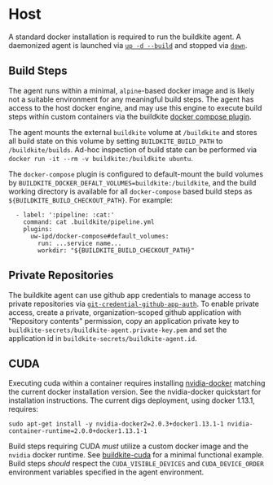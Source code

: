 # Host

A standard docker installation is required to run the buildkite agent.
A daemonized agent is launched via [`up -d --build`](./up) and stopped via
[`down`](./down). 

## Build Steps

The agent runs within a minimal, `alpine`-based docker image and is likely not
a suitable environment for any meaningful build steps. The agent has access to
the host docker engine, and may use this engine to execute build steps
within custom containers via the buildkite [docker compose
plugin](https://github.com/uw-ipd/docker-compose-buildkite-plugin). 

The agent mounts the external `buildkite` volume at `/buildkite` and
stores all build state on this volume by setting `BUILDKITE_BUILD_PATH` to
`/buildkite/builds`. Ad-hoc inspection of build state can be performed via
`docker run -it --rm -v buildkite:/buildkite ubuntu`.

The `docker-compose` plugin is configured to default-mount the build
volumes by `BUILDKITE_DOCKER_DEFALT_VOLUMES=buildkite:/buildkite`, and the
build working directory is available for all `docker-compose` based build
steps as `${BUILDKITE_BUILD_CHECKOUT_PATH}`. For example:

```
  - label: ':pipeline: :cat:'
    command: cat .buildkite/pipeline.yml
    plugins:
      uw-ipd/docker-compose#default_volumes:
        run: ...service name...
        workdir: "${BUILDKITE_BUILD_CHECKOUT_PATH}"
```

## Private Repositories

The buildkite agent can use github app credentials to manage access to
private repositories via
[`git-credential-github-app-auth`](https://github.com/uw-ipd/git-credential-github-app-auth).
To enable private access, create a private, organization-scoped github
application with "Repository contents" permission, copy an application
private key to `buildkite-secrets/buildkite-agent.private-key.pem` and set
the application id in `buildkite-secrets/buildkite-agent.id`.

## CUDA

Executing cuda within a container requires installing
[nvidia-docker](https://github.com/NVIDIA/nvidia-docker) matching the current
docker installation version. See the nvidia-docker quickstart for installation
instructions. The current digs deployment, using docker 1.13.1, requires:

```
sudo apt-get install -y nvidia-docker2=2.0.3+docker1.13.1-1 nvidia-container-runtime=2.0.0+docker1.13.1-1
```

Build steps requiring CUDA *must* utilize a custom docker image and the
`nvidia` docker runtime. See [buildkite-cuda](https://github.com/uw-ipd/buildkite-cuda)
for a minimal functional example. Build steps *should* respect the
`CUDA_VISIBLE_DEVICES` and `CUDA_DEVICE_ORDER` environment variables specified
in the agent environment.
